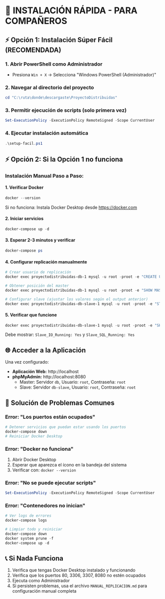 # 🚀 INSTALACIÓN RÁPIDA - PARA COMPAÑEROS

## ⚡ Opción 1: Instalación Súper Fácil (RECOMENDADA)

### 1. Abrir PowerShell como Administrador
- Presiona `Win + X` → Selecciona "Windows PowerShell (Administrador)"

### 2. Navegar al directorio del proyecto
```powershell
cd "C:\ruta\donde\descargaste\ProyectoDistribuidas"
```

### 3. Permitir ejecución de scripts (solo primera vez)
```powershell
Set-ExecutionPolicy -ExecutionPolicy RemoteSigned -Scope CurrentUser
```

### 4. Ejecutar instalación automática
```powershell
.\setup-facil.ps1
```

## ⚡ Opción 2: Si la Opción 1 no funciona

### Instalación Manual Paso a Paso:

#### 1. Verificar Docker
```powershell
docker --version
```
Si no funciona: Instala Docker Desktop desde https://docker.com

#### 2. Iniciar servicios
```powershell
docker-compose up -d
```

#### 3. Esperar 2-3 minutos y verificar
```powershell
docker-compose ps
```

#### 4. Configurar replicación manualmente
```powershell
# Crear usuario de replicación
docker exec proyectodistribuidas-db-1 mysql -u root -proot -e "CREATE USER IF NOT EXISTS 'replicator'@'%' IDENTIFIED WITH mysql_native_password BY 'replicator_password'; GRANT REPLICATION SLAVE ON *.* TO 'replicator'@'%'; FLUSH PRIVILEGES;"

# Obtener posición del master
docker exec proyectodistribuidas-db-1 mysql -u root -proot -e "SHOW MASTER STATUS;"

# Configurar slave (ajustar los valores según el output anterior)
docker exec proyectodistribuidas-db-slave-1 mysql -u root -proot -e "STOP SLAVE; RESET SLAVE; CHANGE MASTER TO MASTER_HOST='db', MASTER_USER='replicator', MASTER_PASSWORD='replicator_password', MASTER_LOG_FILE='mysql-bin.000001', MASTER_LOG_POS=157; START SLAVE;"
```

#### 5. Verificar que funcione
```powershell
docker exec proyectodistribuidas-db-slave-1 mysql -u root -proot -e "SHOW SLAVE STATUS\G"
```
Debe mostrar: `Slave_IO_Running: Yes` y `Slave_SQL_Running: Yes`

## 🌐 Acceder a la Aplicación

Una vez configurado:
- **Aplicación Web:** http://localhost
- **phpMyAdmin:** http://localhost:8080
  - Master: Servidor `db`, Usuario: `root`, Contraseña: `root`
  - Slave: Servidor `db-slave`, Usuario: `root`, Contraseña: `root`

## 🔧 Solución de Problemas Comunes

### Error: "Los puertos están ocupados"
```powershell
# Detener servicios que puedan estar usando los puertos
docker-compose down
# Reiniciar Docker Desktop
```

### Error: "Docker no funciona"
1. Abrir Docker Desktop
2. Esperar que aparezca el ícono en la bandeja del sistema
3. Verificar con: `docker --version`

### Error: "No se puede ejecutar scripts"
```powershell
Set-ExecutionPolicy -ExecutionPolicy RemoteSigned -Scope CurrentUser
```

### Error: "Contenedores no inician"
```powershell
# Ver logs de errores
docker-compose logs

# Limpiar todo y reiniciar
docker-compose down
docker system prune -f
docker-compose up -d
```

## 📞 Si Nada Funciona

1. Verifica que tengas Docker Desktop instalado y funcionando
2. Verifica que los puertos 80, 3306, 3307, 8080 no estén ocupados
3. Ejecuta como Administrador
4. Si persisten problemas, usa el archivo `MANUAL_REPLICACION.md` para configuración manual completa
